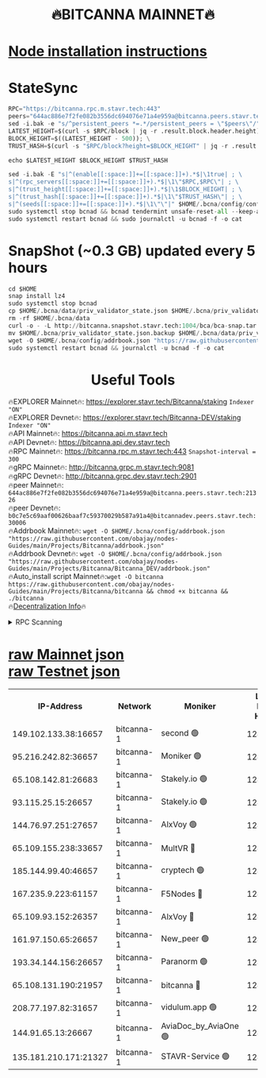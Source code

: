 <h1 align="center"> 🔥BITCANNA MAINNET🔥</h1>


[Node installation instructions](https://github.com/obajay/nodes-Guides/tree/main/Projects/Bitcanna)
=

# StateSync
```python
RPC="https://bitcanna.rpc.m.stavr.tech:443"
peers="644ac886e7f2fe082b3556dc694076e71a4e959a@bitcanna.peers.stavr.tech:21326"
sed -i.bak -e "s/^persistent_peers *=.*/persistent_peers = \"$peers\"/" $HOME/.bcna/config/config.toml
LATEST_HEIGHT=$(curl -s $RPC/block | jq -r .result.block.header.height); \
BLOCK_HEIGHT=$((LATEST_HEIGHT - 500)); \
TRUST_HASH=$(curl -s "$RPC/block?height=$BLOCK_HEIGHT" | jq -r .result.block_id.hash)

echo $LATEST_HEIGHT $BLOCK_HEIGHT $TRUST_HASH

sed -i.bak -E "s|^(enable[[:space:]]+=[[:space:]]+).*$|\1true| ; \
s|^(rpc_servers[[:space:]]+=[[:space:]]+).*$|\1\"$RPC,$RPC\"| ; \
s|^(trust_height[[:space:]]+=[[:space:]]+).*$|\1$BLOCK_HEIGHT| ; \
s|^(trust_hash[[:space:]]+=[[:space:]]+).*$|\1\"$TRUST_HASH\"| ; \
s|^(seeds[[:space:]]+=[[:space:]]+).*$|\1\"\"|" $HOME/.bcna/config/config.toml
sudo systemctl stop bcnad && bcnad tendermint unsafe-reset-all --keep-addr-book
sudo systemctl restart bcnad && sudo journalctl -u bcnad -f -o cat
```
# SnapShot (~0.3 GB) updated every 5 hours
```python
cd $HOME
snap install lz4
sudo systemctl stop bcnad
cp $HOME/.bcna/data/priv_validator_state.json $HOME/.bcna/priv_validator_state.json.backup
rm -rf $HOME/.bcna/data
curl -o - -L http://bitcanna.snapshot.stavr.tech:1004/bca/bca-snap.tar.lz4 | lz4 -c -d - | tar -x -C $HOME/.bcna --strip-components 2
mv $HOME/.bcna/priv_validator_state.json.backup $HOME/.bcna/data/priv_validator_state.json
wget -O $HOME/.bcna/config/addrbook.json "https://raw.githubusercontent.com/obajay/nodes-Guides/main/Projects/Bitcanna/addrbook.json"
sudo systemctl restart bcnad && journalctl -u bcnad -f -o cat
```

 <h1 align="center"> Useful Tools</h1>

🔥EXPLORER Mainnet🔥:    https://explorer.stavr.tech/Bitcanna/staking          `Indexer "ON"` \
🔥EXPLORER Devnet🔥:     https://explorer.stavr.tech/Bitcanna-DEV/staking     `Indexer "ON"` \
🔥API Mainnet🔥:         https://bitcanna.api.m.stavr.tech \
🔥API Devnet🔥:          https://bitcanna.api.dev.stavr.tech \
🔥RPC Mainnet🔥:         https://bitcanna.rpc.m.stavr.tech:443         `Snapshot-interval = 300` \
🔥gRPC Mainnet🔥:        http://bitcanna.grpc.m.stavr.tech:9081 \
🔥gRPC Devnet🔥:         http://bitcanna.grpc.dev.stavr.tech:2901 \
🔥peer Mainnet🔥:        `644ac886e7f2fe082b3556dc694076e71a4e959a@bitcanna.peers.stavr.tech:21326` \
🔥peer Devnet🔥:         `b0c7e5c69aaf00626baaf7c59370029b587a91a4@bitcannadev.peers.stavr.tech:30006` \
🔥Addrbook Mainnet🔥:    ```wget -O $HOME/.bcna/config/addrbook.json "https://raw.githubusercontent.com/obajay/nodes-Guides/main/Projects/Bitcanna/addrbook.json"``` \
🔥Addrbook Devnet🔥:    ```wget -O $HOME/.bcna/config/addrbook.json "https://raw.githubusercontent.com/obajay/nodes-Guides/main/Projects/Bitcanna/Bitcanna_DEV/addrbook.json"``` \
🔥Auto_install script Mainnet🔥:```wget -O bitcanna https://raw.githubusercontent.com/obajay/nodes-Guides/main/Projects/Bitcanna/bitcanna && chmod +x bitcanna && ./bitcanna``` \
🔥[Decentralization Info](https://github.com/obajay/StateSync-snapshots/tree/main/Projects/Bitcanna/Decentralization)🔥


<details>
<summary>RPC Scanning</summary>

<h2 align="center"> We scan nodes in real time every 4 hours. And we provide the final result of RPC endpoints.
We cannot influence the operation of these nodes in any way. </h2>


```python
If Voting Power is higher than 0 --> then the Node is a validator of the network and may be subject to attack and be a potential threat to the chain.
```
```python
We marked such validators with a red symbol
```

</details>

[raw Mainnet json](https://rpc-check.bcam.stavr.tech/bcam/rpc-bcam-result.json) \
[raw Testnet json](https://github.com/obajay/StateSync-snapshots/tree/main/Projects/Bitcanna/Rpc-Check-Testnet)
=



<table><tr><th>IP-Address</th><th>Network</th><th>Moniker</th><th>Latest Block Height</th><th>Earliest Block Height</th><th>Catching Up</th><th>Tx Index</th><th>Voting Power</th><th>Scan Time</th></tr><tr><td>149.102.133.38:16657</td><td>bitcanna-1</td><td>second 🟢</td><td>12476256</td><td>1</td><td>False</td><td>on</td><td>0</td><td>2024-02-07T11:15:01.196623453UTC</td></tr><tr><td>95.216.242.82:36657</td><td>bitcanna-1</td><td>Moniker 🟢</td><td>12476245</td><td>5776907</td><td>False</td><td>on</td><td>0</td><td>2024-02-07T11:13:54.153199932UTC</td></tr><tr><td>65.108.142.81:26683</td><td>bitcanna-1</td><td>Stakely.io 🟢</td><td>12476249</td><td>6152001</td><td>False</td><td>on</td><td>0</td><td>2024-02-07T11:14:20.288313196UTC</td></tr><tr><td>93.115.25.15:26657</td><td>bitcanna-1</td><td>Stakely.io 🟢</td><td>12476248</td><td>6520001</td><td>False</td><td>on</td><td>0</td><td>2024-02-07T11:14:13.735626036UTC</td></tr><tr><td>144.76.97.251:27657</td><td>bitcanna-1</td><td>AlxVoy 🟢</td><td>12476255</td><td>8805201</td><td>False</td><td>on</td><td>0</td><td>2024-02-07T11:14:50.604411189UTC</td></tr><tr><td>65.109.155.238:33657</td><td>bitcanna-1</td><td>MultVR 🔴</td><td>12476251</td><td>9933415</td><td>False</td><td>on</td><td>352473</td><td>2024-02-07T11:14:28.053901218UTC</td></tr><tr><td>185.144.99.40:46657</td><td>bitcanna-1</td><td>cryptech 🟢</td><td>12476244</td><td>11528001</td><td>False</td><td>on</td><td>0</td><td>2024-02-07T11:13:49.748985474UTC</td></tr><tr><td>167.235.9.223:61157</td><td>bitcanna-1</td><td>F5Nodes 🔴</td><td>12476251</td><td>12084001</td><td>False</td><td>on</td><td>570</td><td>2024-02-07T11:14:30.445914142UTC</td></tr><tr><td>65.109.93.152:26357</td><td>bitcanna-1</td><td>AlxVoy 🔴</td><td>12476257</td><td>12109301</td><td>False</td><td>on</td><td>1391765</td><td>2024-02-07T11:15:01.792230681UTC</td></tr><tr><td>161.97.150.65:26657</td><td>bitcanna-1</td><td>New_peer 🟢</td><td>12476249</td><td>12254001</td><td>False</td><td>on</td><td>0</td><td>2024-02-07T11:14:20.607083382UTC</td></tr><tr><td>193.34.144.156:26657</td><td>bitcanna-1</td><td>Paranorm 🟢</td><td>12460456</td><td>12271301</td><td>False</td><td>on</td><td>0</td><td>2024-02-07T11:14:37.229581149UTC</td></tr><tr><td>65.108.131.190:21957</td><td>bitcanna-1</td><td>bitcanna 🔴</td><td>12476252</td><td>12376252</td><td>False</td><td>on</td><td>409523</td><td>2024-02-07T11:14:36.912883750UTC</td></tr><tr><td>208.77.197.82:31657</td><td>bitcanna-1</td><td>vidulum.app 🟢</td><td>12476250</td><td>12386934</td><td>False</td><td>on</td><td>0</td><td>2024-02-07T11:14:23.529681539UTC</td></tr><tr><td>144.91.65.13:26667</td><td>bitcanna-1</td><td>AviaDoc_by_AviaOne 🟢</td><td>12476245</td><td>12468701</td><td>False</td><td>on</td><td>0</td><td>2024-02-07T11:14:47.913848069UTC</td></tr><tr><td>135.181.210.171:21327</td><td>bitcanna-1</td><td>STAVR-Service 🟢</td><td>12476255</td><td>12474601</td><td>False</td><td>on</td><td>0</td><td>2024-02-07T11:14:50.355366631UTC</td></tr></table>
